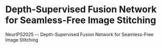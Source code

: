 # Depth-Supervised Fusion Network for Seamless-Free Image Stitching
NeurIPS2025 -- Depth-Supervised Fusion Network for Seamless-Free Image Stitching
